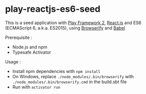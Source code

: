 # play-reactjs-es6-seed
This is a seed application with [Play Framework 2](https://playframework.com/), [React.js](https://facebook.github.io/react/) and ES6 (ECMAScript 6, a.k.a. ES2015), using [Browserify](http://browserify.org/) and [Babel](https://babeljs.io/)

Prerequisite :

* Node.js and npm
* Typesafe Activator

Usage :

* Install npm dependencies with ```npm install```
* On Windows, replace ```./node_modules/.bin/browserify``` with ```./node_modules/.bin/browserify.cmd``` in the build.sbt file
* Run with ```activator run```
